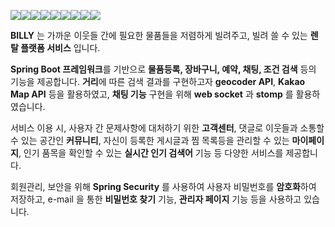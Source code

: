 <img src="https://img.shields.io/badge/Spring-6DB33F?style=for-the-badge&logo=Spring&logoColor=white"><img src="https://img.shields.io/badge/JAVA-007396?style=for-the-badge&logo=java&logoColor=white"><img src="https://img.shields.io/badge/mysql-4479A1?style=for-the-badge&logo=mysql&logoColor=white"><img src="https://img.shields.io/badge/javascript-F7DF1E?style=for-the-badge&logo=javascript&logoColor=black"><img src="https://img.shields.io/badge/jquery-0769AD?style=for-the-badge&logo=jquery&logoColor=white"><img src="https://img.shields.io/badge/html-E34F26?style=for-the-badge&logo=html5&logoColor=white"><img src="https://img.shields.io/badge/css-1572B6?style=for-the-badge&logo=css3&logoColor=white"><img src="https://img.shields.io/badge/bootstrap-7952B3?style=for-the-badge&logo=bootstrap&logoColor=white"><img src="https://img.shields.io/badge/linux-FCC624?style=for-the-badge&logo=linux&logoColor=black">

**BILLY** 는 가까운 이웃들 간에 필요한 물품들을 저렴하게 빌려주고, 빌려 쓸 수 있는 **렌탈 플랫폼 서비스** 입니다.  

**Spring Boot 프레임워크**를 기반으로 **물품등록, 장바구니, 예약, 채팅, 조건 검색** 등의 기능을 제공합니다. **거리**에 따른 검색 결과를 구현하고자 **geocoder API**, **Kakao Map API** 등을 활용하였고, **채팅 기능** 구현을 위해 **web socket** 과 **stomp** 를 활용하였습니다. 

서비스 이용 시, 사용자 간 문제사항에 대처하기 위한 **고객센터**, 댓글로 이웃들과 소통할 수 있는 공간인 **커뮤니티**, 자신이 등록한 게시글과 찜 목록등을 관리할 수 있는 **마이페이지**, 인기 품목을 확인할 수 있는 **실시간 인기 검색어**  기능 등 다양한 서비스를 제공합니다.

회원관리, 보안을 위해 **Spring Security** 를 사용하여 사용자 비밀번호를 **암호화**하여 저장하고, e-mail 을 통한 **비밀번호 찾기** 기능, **관리자 페이지** 기능 등을 사용하고 있습니다.
